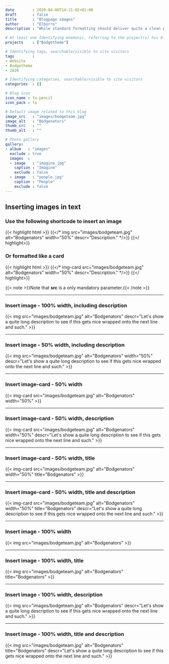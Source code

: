 ```yaml
---
date        : 2020-04-06T14:21:02+01:00
draft       : false
title       : "Blogpage images"
author      : "Elborro"
description : "While standard formatting should deliver quite a clean page, someone might want to add images at a later stage."

# At least one Identifying mnemonic, referring to the project(s) his blog is related to
projects    : ["Bodgetheme"]

# Identifying tags, searchable/visible to site visitors
tags        :
- Website
- Bodgetheme
- 2020

# Identifying categories, searchable/visible to site visitors
categories  : []

# Blog icon
icon_name : fa-pencil
icon_pack : fa

# Default image related to this blog
image_src   : "images/bodgeteam.jpg"
image_alt   : "Bodgenators"
thumb_src   : ""
thumb_alt   : ""

# Photo gallery
gallery:
- album   : "images"
  exclude : true
  images  :
  - image   : "imagine.jpg"
    caption : "Imagine"
    exclude : false
  - image   : "people.jpg"
    caption : "People"
    exclude : false
---
```


## Inserting images in text

### Use the following shortcode to insert an image

{{< highlight html >}}
{{</* img src="images/bodgeteam.jpg" alt="Bodgenators" width="50%" descr="Description." */>}}
{{</ highlight>}}

### Or formatted like a card

{{< highlight html >}}
{{</* img-card src="images/bodgeteam.jpg" alt="Bodgenators" width="50%" descr="Description." */>}}
{{</ highlight>}}

{{< note >}}Note that **src** is a only mandatory parameter.{{< /note >}}

----

### Insert image - 100% width, including description

{{< img src="images/bodgeteam.jpg" alt="Bodgenators" descr="Let's show a quite long description to see if this gets nice wrapped onto the next line and such." >}}

----

### Insert image - 50% width, including description

{{< img src="images/bodgeteam.jpg" alt="Bodgenators" width="50%" descr="Let's show a quite long description to see if this gets nice wrapped onto the next line and such." >}}

----

### Insert image-card - 50% width

{{< img-card src="images/bodgeteam.jpg" alt="Bodgenators" width="50%" >}}

----

### Insert image-card - 50% width, description

{{< img-card src="images/bodgeteam.jpg" alt="Bodgenators" width="50%" descr="Let's show a quite long description to see if this gets nice wrapped onto the next line and such." >}}

----

### Insert image-card - 50% width, title

{{< img-card src="images/bodgeteam.jpg" alt="Bodgenators" width="50%" title="Bodgenators" >}}

----

### Insert image-card - 50% width, title and description

{{< img-card src="images/bodgeteam.jpg" alt="Bodgenators" width="50%" title="Bodgenators" descr="Let's show a quite long description to see if this gets nice wrapped onto the next line and such." >}}

----

### Insert image - 100% width

{{< img src="images/bodgeteam.jpg" alt="Bodgenators" >}}

----

### Insert image - 100% width, title

{{< img src="images/bodgeteam.jpg" alt="Bodgenators" title="Bodgenators" >}}

----

### Insert image - 100% width, description

{{< img src="images/bodgeteam.jpg" alt="Bodgenators" descr="Let's show a quite long description to see if this gets nice wrapped onto the next line and such." >}}

----

### Insert image - 100% width, title and description

{{< img src="images/bodgeteam.jpg" alt="Bodgenators" title="Bodgenators" descr="Let's show a quite long description to see if this gets nice wrapped onto the next line and such." >}}

